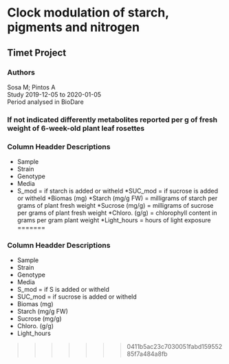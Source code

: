 # Clock modulation of starch, pigments and nitrogen
## Timet Project	

### Authors
Sosa M; Pintos A	
Study 2019-12-05 to 2020-01-05		
Period analysed in BioDare			

### If not indicated differently metabolites reported per g of fresh weight of 6-week-old plant leaf rosettes						





### Column Headder Descriptions
* Sample
* Strain 
* Genotype 
* Media
* S_mod = if starch is added or witheld
*SUC_mod = if sucrose is added or witheld
*Biomas (mg)
*Starch (mg/g FW) = milligrams of starch per grams of plant fresh weight
*Sucrose (mg/g) = milligrams of sucrose per grams of plant fresh weight
*Chloro. (g/g) = chlorophyll content in grams per gram plant weight
*Light_hours = hours of light exposure
=======
### Column Headder Descriptions
* Sample
* Strain 
* Genotype 
* Media
* S_mod = if S is added or witheld
* SUC_mod = if sucrose is added or witheld
* Biomas (mg)
* Starch (mg/g FW)
* Sucrose (mg/g) 
* Chloro. (g/g)
* Light_hours
>>>>>>> 0411b5ac23c7030051fabd15955285f7a484a8fb
